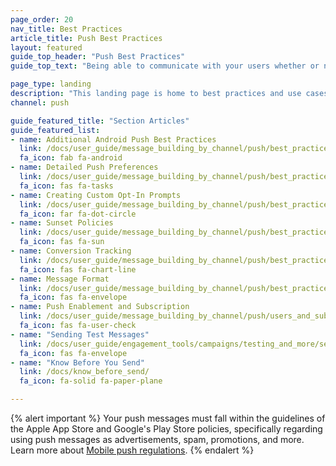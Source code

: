 ```yaml
---
page_order: 20
nav_title: Best Practices
article_title: Push Best Practices
layout: featured
guide_top_header: "Push Best Practices"
guide_top_text: "Being able to communicate with your users whether or not they’re “in-app” can be extremely useful, making push notifications a powerful tool. But with power comes responsibility, and used incorrectly, they can be potentially invasive. To escape being pushy, adhere to the following best practices and use cases to make sure your push messages inspire engagement rather than annoyance."

page_type: landing
description: "This landing page is home to best practices and use cases to make sure your push messages inspire engagement rather than annoyance."
channel: push

guide_featured_title: "Section Articles"
guide_featured_list:
- name: Additional Android Push Best Practices
  link: /docs/user_guide/message_building_by_channel/push/best_practices/additional_android_best_practices/
  fa_icon: fab fa-android
- name: Detailed Push Preferences
  link: /docs/user_guide/message_building_by_channel/push/best_practices/detailed_push_preferences/
  fa_icon: fas fa-tasks
- name: Creating Custom Opt-In Prompts
  link: /docs/user_guide/message_building_by_channel/push/best_practices/creating_custom_opt-in_prompts/
  fa_icon: far fa-dot-circle
- name: Sunset Policies
  link: /docs/user_guide/message_building_by_channel/push/best_practices/sunset_policies/
  fa_icon: fas fa-sun
- name: Conversion Tracking
  link: /docs/user_guide/message_building_by_channel/push/best_practices/conversion_tracking/
  fa_icon: fas fa-chart-line
- name: Message Format
  link: /docs/user_guide/message_building_by_channel/push/best_practices/message_format/
  fa_icon: fas fa-envelope
- name: Push Enablement and Subscription
  link: /docs/user_guide/message_building_by_channel/push/users_and_subscriptions/
  fa_icon: fas fa-user-check
- name: "Sending Test Messages"
  link: /docs/user_guide/engagement_tools/campaigns/testing_and_more/sending_test_messages/
  fa_icon: fas fa-envelope
- name: "Know Before You Send"
  link: /docs/know_before_send/
  fa_icon: fa-solid fa-paper-plane

---
```


{% alert important %}
Your push messages must fall within the guidelines of the Apple App Store and Google's Play Store policies, specifically regarding using push messages as advertisements, spam, promotions, and more. Learn more about [Mobile push regulations]({{site.baseurl}}/user_guide/message_building_by_channel/push/about/#mobile-push-regulations-for-apps).
{% endalert %}

<br><br>
